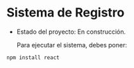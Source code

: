 <h1>Sistema de Registro</h1>

- Estado del proyecto: En construcción.

  Para ejecutar el sistema, debes poner:

```npm install react```
